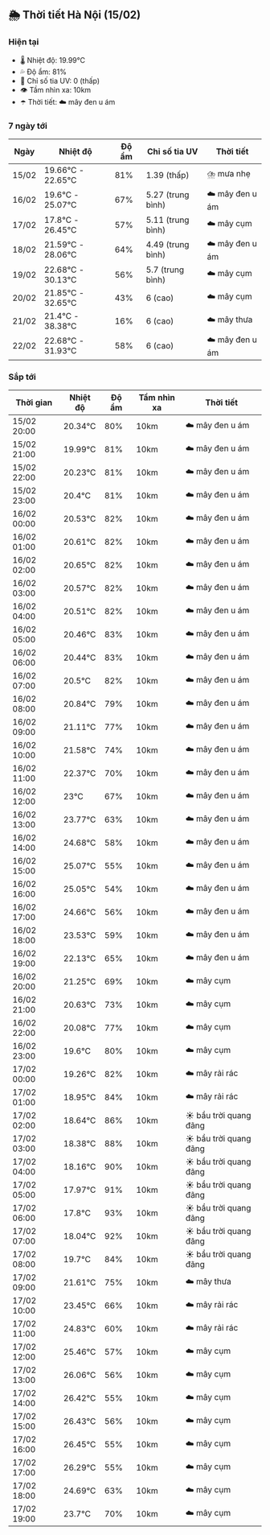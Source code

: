 ## 🌦️ Thời tiết Hà Nội (15/02)

### Hiện tại

- 🌡️ Nhiệt độ: 19.99℃
- 💦 Độ ẩm: 81%
- 🌟 Chỉ số tia UV: 0 (thấp)
- 👁️ Tầm nhìn xa: 10km
- ☂️ Thời tiết: ☁️ mây đen u ám

### 7 ngày tới

| Ngày | Nhiệt độ | Độ ẩm | Chỉ số tia UV | Thời tiết |
| --- | --- | --- | --- | --- |
| 15/02 | 19.66℃ - 22.65℃ | 81% | 1.39 (thấp) | ⛈️ mưa nhẹ |
| 16/02 | 19.6℃ - 25.07℃ | 67% | 5.27 (trung bình) | ☁️ mây đen u ám |
| 17/02 | 17.8℃ - 26.45℃ | 57% | 5.11 (trung bình) | ☁️ mây cụm |
| 18/02 | 21.59℃ - 28.06℃ | 64% | 4.49 (trung bình) | ☁️ mây đen u ám |
| 19/02 | 22.68℃ - 30.13℃ | 56% | 5.7 (trung bình) | ☁️ mây cụm |
| 20/02 | 21.85℃ - 32.65℃ | 43% | 6 (cao) | ☁️ mây cụm |
| 21/02 | 21.4℃ - 38.38℃ | 16% | 6 (cao) | ☁️ mây thưa |
| 22/02 | 22.68℃ - 31.93℃ | 58% | 6 (cao) | ☁️ mây đen u ám |

### Sắp tới

| Thời gian | Nhiệt độ | Độ ẩm | Tầm nhìn xa | Thời tiết |
| --- | --- | --- | --- | --- |
| 15/02 20:00 | 20.34℃ | 80% | 10km | ☁️ mây đen u ám |
| 15/02 21:00 | 19.99℃ | 81% | 10km | ☁️ mây đen u ám |
| 15/02 22:00 | 20.23℃ | 81% | 10km | ☁️ mây đen u ám |
| 15/02 23:00 | 20.4℃ | 81% | 10km | ☁️ mây đen u ám |
| 16/02 00:00 | 20.53℃ | 82% | 10km | ☁️ mây đen u ám |
| 16/02 01:00 | 20.61℃ | 82% | 10km | ☁️ mây đen u ám |
| 16/02 02:00 | 20.65℃ | 82% | 10km | ☁️ mây đen u ám |
| 16/02 03:00 | 20.57℃ | 82% | 10km | ☁️ mây đen u ám |
| 16/02 04:00 | 20.51℃ | 82% | 10km | ☁️ mây đen u ám |
| 16/02 05:00 | 20.46℃ | 83% | 10km | ☁️ mây đen u ám |
| 16/02 06:00 | 20.44℃ | 83% | 10km | ☁️ mây đen u ám |
| 16/02 07:00 | 20.5℃ | 82% | 10km | ☁️ mây đen u ám |
| 16/02 08:00 | 20.84℃ | 79% | 10km | ☁️ mây đen u ám |
| 16/02 09:00 | 21.11℃ | 77% | 10km | ☁️ mây đen u ám |
| 16/02 10:00 | 21.58℃ | 74% | 10km | ☁️ mây đen u ám |
| 16/02 11:00 | 22.37℃ | 70% | 10km | ☁️ mây đen u ám |
| 16/02 12:00 | 23℃ | 67% | 10km | ☁️ mây đen u ám |
| 16/02 13:00 | 23.77℃ | 63% | 10km | ☁️ mây đen u ám |
| 16/02 14:00 | 24.68℃ | 58% | 10km | ☁️ mây đen u ám |
| 16/02 15:00 | 25.07℃ | 55% | 10km | ☁️ mây đen u ám |
| 16/02 16:00 | 25.05℃ | 54% | 10km | ☁️ mây đen u ám |
| 16/02 17:00 | 24.66℃ | 56% | 10km | ☁️ mây đen u ám |
| 16/02 18:00 | 23.53℃ | 59% | 10km | ☁️ mây đen u ám |
| 16/02 19:00 | 22.13℃ | 65% | 10km | ☁️ mây đen u ám |
| 16/02 20:00 | 21.25℃ | 69% | 10km | ☁️ mây cụm |
| 16/02 21:00 | 20.63℃ | 73% | 10km | ☁️ mây cụm |
| 16/02 22:00 | 20.08℃ | 77% | 10km | ☁️ mây cụm |
| 16/02 23:00 | 19.6℃ | 80% | 10km | ☁️ mây cụm |
| 17/02 00:00 | 19.26℃ | 82% | 10km | ☁️ mây rải rác |
| 17/02 01:00 | 18.95℃ | 84% | 10km | ☁️ mây rải rác |
| 17/02 02:00 | 18.64℃ | 86% | 10km | ☀️ bầu trời quang đãng |
| 17/02 03:00 | 18.38℃ | 88% | 10km | ☀️ bầu trời quang đãng |
| 17/02 04:00 | 18.16℃ | 90% | 10km | ☀️ bầu trời quang đãng |
| 17/02 05:00 | 17.97℃ | 91% | 10km | ☀️ bầu trời quang đãng |
| 17/02 06:00 | 17.8℃ | 93% | 10km | ☀️ bầu trời quang đãng |
| 17/02 07:00 | 18.04℃ | 92% | 10km | ☀️ bầu trời quang đãng |
| 17/02 08:00 | 19.7℃ | 84% | 10km | ☀️ bầu trời quang đãng |
| 17/02 09:00 | 21.61℃ | 75% | 10km | ☁️ mây thưa |
| 17/02 10:00 | 23.45℃ | 66% | 10km | ☁️ mây rải rác |
| 17/02 11:00 | 24.83℃ | 60% | 10km | ☁️ mây rải rác |
| 17/02 12:00 | 25.46℃ | 57% | 10km | ☁️ mây cụm |
| 17/02 13:00 | 26.06℃ | 56% | 10km | ☁️ mây cụm |
| 17/02 14:00 | 26.42℃ | 55% | 10km | ☁️ mây cụm |
| 17/02 15:00 | 26.43℃ | 56% | 10km | ☁️ mây cụm |
| 17/02 16:00 | 26.45℃ | 55% | 10km | ☁️ mây cụm |
| 17/02 17:00 | 26.29℃ | 55% | 10km | ☁️ mây cụm |
| 17/02 18:00 | 24.69℃ | 63% | 10km | ☁️ mây cụm |
| 17/02 19:00 | 23.7℃ | 70% | 10km | ☁️ mây cụm |
